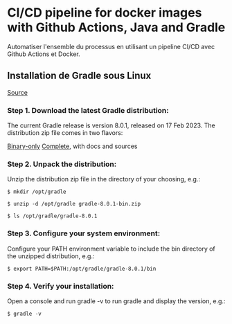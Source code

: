 # CI/CD pipeline for docker images with Github Actions, Java and Gradle  

Automatiser l'ensemble du processus en utilisant un pipeline CI/CD avec Github Actions et Docker.  

## Installation de Gradle sous Linux
[Source](https://gradle.org/install/)

### **Step 1.** Download the latest Gradle distribution:  

The current Gradle release is version 8.0.1, released on 17 Feb 2023. The distribution zip file comes in two flavors:

[Binary-only](https://gradle.org/next-steps/?version=8.0.1&format=bin)
[Complete](https://gradle.org/next-steps/?version=8.0.1&format=all), with docs and sources

### **Step 2.** Unpack the distribution: 

Unzip the distribution zip file in the directory of your choosing, e.g.:

```$ mkdir /opt/gradle```  

```$ unzip -d /opt/gradle gradle-8.0.1-bin.zip```  

```$ ls /opt/gradle/gradle-8.0.1```


### **Step 3.** Configure your system environment: 

Configure your PATH environment variable to include the bin directory of the unzipped distribution, e.g.:

```$ export PATH=$PATH:/opt/gradle/gradle-8.0.1/bin```

### **Step 4.** Verify your installation:  
Open a console and run gradle -v to run gradle and display the version, e.g.:

```$ gradle -v```
